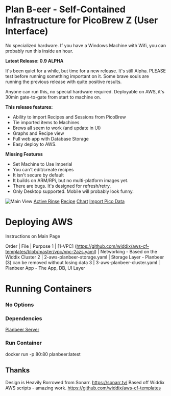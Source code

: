 # Plan B-eer - Self-Contained Infrastructure for PicoBrew Z (User Interface)

No specialized hardware.  If you have a Windows Machine with Wifi, you can probably run this inside an hour.

<b> Latest Release: 0.9 ALPHA </b>

It's been quiet for a while, but time for a new release.   It's still Alpha.  PLEASE test before running something important on it.  Some brave souls are running the previous release with quite positive results.   

Anyone can run this, no special hardware required.  Deployable on AWS, it's 30min gate-to-gate from start to machine on.

<b> This release features: </b>
- Ability to import Recipes and Sessions from PicoBrew
- Tie imported items to Machines
- Brews all seem to work (and update in UI)
- Graphs and Recipe view 
- Full web app with Database Storage 
- Easy deploy to AWS.

<b> Missing Features </b>
- Set Machine to Use Imperial
- You can't edit/create recipes
- It isn't secure by default
- It builds on ARM/RPi, but no multi-platform images yet.
- There are bugs.  It's designed for refresh/retry.
- Only Desktop supported.  Mobile will probably look funny.

![Main View](/tree/master/images/BrewingView.png?raw=true "Main View")
[Active Rinse](/tree/master/images/ActiveRinse.png?raw=true "Active Rinse")
[Recipe](/tree/master/images/Recipe.png?raw=true "Recipe View")
[Chart](/tree/master/images/Chart.png?raw=true "Chart View")
[Import Pico Data](/tree/master/images/Import.png?raw=true "Import Pico Data")

# Deploying AWS

Instructions on Main Page

Order | File | Purpose
1 | [1-VPC] (https://github.com/widdix/aws-cf-templates/blob/master/vpc/vpc-2azs.yaml) | Networking - Based on the Widdix Cluster
2 | 2-aws-planbeer-storage.yaml | Storage Layer - Planbeer (3) can be removed without losing data
3 | 3-aws-planbeer-cluster.yaml | Planbeer App - The App, DB, UI Layer 

# Running Containers

### No Options

### Dependencies
[Planbeer Server](https://github.com/duffyco/planbeer) 

### Run Container
docker run -p 80:80 planbeer:latest

## Thanks
Design is Heavily Borrowed from Sonarr.  https://sonarr.tv/
Based off Widdix AWS scripts - amazing work.  https://github.com/widdix/aws-cf-templates
